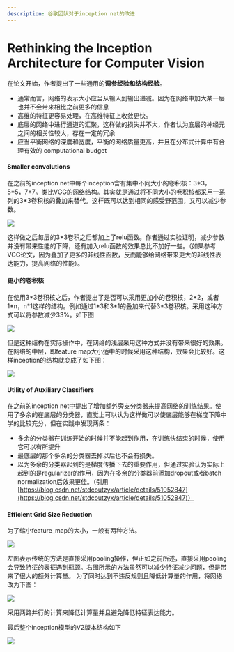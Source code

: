 ```yaml
---
description: 谷歌团队对于inception net的改进
---
```


# Rethinking the Inception Architecture for Computer Vision

在论文开始，作者提出了一些通用的**调参经验和结构经验**。

* 通常而言，网络的表示大小应当从输入到输出递减。因为在网络中加大某一层也并不会带来相比之前更多的信息
* 高维的特征更容易处理，在高维特征上收敛更快。
* 底层的网络中进行通道的汇聚，这样做的损失并不大，作者认为底层的神经元之间的相关性较大，存在一定的冗余
* 应当平衡网络的深度和宽度，平衡的网络质量更高，并且在分布式计算中有合理有效的 computational budget

#### Smaller convolutions

在之前的inception net中每个inception含有集中不同大小的卷积核：3\*3，5\*5，7\*7。类比VGG的网络结构。其实就是通过将不同大小的卷积核都采用一系列的3\*3卷积核的叠加来替代。这样既可以达到相同的感受野范围，又可以减少参数。

![](../../.gitbook/assets/image%20%284%29.png)

这样做之后每层的3\*3卷积之后都加上了relu函数。作者通过实验证明，减少参数并没有带来性能的下降，还有加入relu函数的效果总比不加好一些。（如果参考VGG论文，因为叠加了更多的非线性函数，反而能够给网络带来更大的非线性表达能力，提高网络的性能）。

#### 更小的卷积核

在使用3\*3卷积核之后，作者提出了是否可以采用更加小的卷积核，2\*2，或者1\*n，n\*1这样的结构。例如通过1\*3和3\*1的叠加来代替3\*3卷积核。采用这种方式可以将参数减少33%。如下图

![](../../.gitbook/assets/image.png)

但是这种结构在实际操作中，在网络的浅层采用这种方式并没有带来很好的效果。在网络的中层，即feature map大小适中的时候采用这种结构，效果会比较好。这样inception的结构就变成了如下图：

![](../../.gitbook/assets/image%20%287%29.png)

#### Utility of Auxiliary Classifiers

在之前的inception net中提出了增加额外旁支分类器来提高网络的训练结果。使用了多余的在底层的分类器，直觉上可以认为这样做可以使底层能够在梯度下降中学的比较充分，但在实践中发现两条：

* 多余的分类器在训练开始的时候并不能起到作用，在训练快结束的时候，使用它可以有所提升
* 最底层的那个多余的分类器去掉以后也不会有损失。
* 以为多余的分类器起到的是梯度传播下去的重要作用，但通过实验认为实际上起到的是regularizer的作用，因为在多余的分类器前添加dropout或者batch normalization后效果更佳。（引用[https://blog.csdn.net/stdcoutzyx/article/details/51052847](https://blog.csdn.net/stdcoutzyx/article/details/51052847)）

#### Efficient Grid Size Reduction

为了缩小feature\_map的大小，一般有两种方法。

![](../../.gitbook/assets/image%20%2814%29.png)

左图表示传统的方法是直接采用pooling操作，但正如之前所述，直接采用pooling会导致特征的表征遇到瓶颈。右图所示的方法虽然可以减少特征减少问题，但是带来了很大的额外计算量。 为了同时达到不违反规则且降低计算量的作用，将网络改为下图：

![](../../.gitbook/assets/image%20%289%29.png)

采用两路并行的计算来降低计算量并且避免降低特征表达能力。

最后整个inception模型的V2版本结构如下

![](../../.gitbook/assets/image%20%286%29.png)



